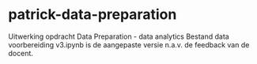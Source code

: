 # patrick-data-preparation
Uitwerking opdracht Data Preparation - data analytics
Bestand data voorbereiding v3.ipynb is de aangepaste versie n.a.v. de feedback van de docent.
